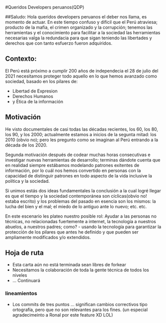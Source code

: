 #Queridos Developers peruanos(QDP)

##Saludo:
Hola queridos developers peruanos el deber nos llama, es momento de actuar. En
este tiempo confuso y difícil que el Perú atraviesa; producto de la mafia,
el crimen organizado y la corrupción; tenemos las herramientas y el conocimiento
para facilitar a la sociedad las herramientas necesarias valga la redundacia
para que sigan teniendo las libertades y derechos que con tanto esfuerzo  fueron
adquiridos.

## Contexto:
El Perú está próximo a cumplir 200 años de independecia el 28 de julio del 2021
necesitamos proteger todo aquello en lo que hemos avanzado como sociedad,
basado en los pilares de:

- Libertad de Expresion
- Derechos Humanos
- y Ética de la información

## Motivación
He visto documentales de casi todas las décadas recientes, los 60, los 80,
los 90, y los 2000; actualmente estamos a inicios de la segunta mitad: los 2010
(obvio no); pero les pregunto como se imaginan al Perú entrando a la década de
los 2020.

Segunda motivación después de codear muchas horas consecutivas e investigar
nuevas herramientas de desarrollo; terminas dándote cuenta que en realidad
siempre estábamos modelando patrones exitentes de información, por lo cuál
nos hemos convertido en personas con la capacidad de distinguir patrones en todo
aspecto de la vida inclusive la política y la sociedad.

Si unimos estás dos ideas fundamentales la conclusión a la cual logré llegar es
que el tiempo y la sociedad contemporánea son cíclicas(obvio no! estaba escrito)
y los problemas del pasado en esencia son los mismos: la lucha del bien y el mal;
el miedo de lo antiguo ante lo nuevo; etc. etc.

En este escenario les plateo nuestro posible rol:
Ayudar a las personas no técnicas, no relacionadas fuertemente a internet, la
tecnología a nuestros abuelos, a nuestros padres; como? - usando la tecnología
para garantizar la protección de los pilares que antes he definido y que pueden
ser ampliamente modificados y/o extendidos.

## Hoja de ruta
- Esta carta aún no está terminada sean libres de forkear
- Necesitamos la colaboración de toda la gente técnica de todos los niveles
- ... Continuará


### lineamientos
- Los commits de tres puntos ... significan cambios correctivos tipo ortografía,
pero que no son relevantes para los fines. (un especial agradecimeinto a Ronal
por este feature XD LOL)
